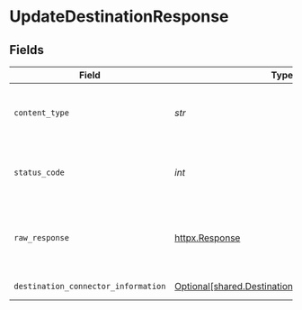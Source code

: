 # UpdateDestinationResponse


## Fields

| Field                                                                                                      | Type                                                                                                       | Required                                                                                                   | Description                                                                                                |
| ---------------------------------------------------------------------------------------------------------- | ---------------------------------------------------------------------------------------------------------- | ---------------------------------------------------------------------------------------------------------- | ---------------------------------------------------------------------------------------------------------- |
| `content_type`                                                                                             | *str*                                                                                                      | :heavy_check_mark:                                                                                         | HTTP response content type for this operation                                                              |
| `status_code`                                                                                              | *int*                                                                                                      | :heavy_check_mark:                                                                                         | HTTP response status code for this operation                                                               |
| `raw_response`                                                                                             | [httpx.Response](https://www.python-httpx.org/api/#response)                                               | :heavy_check_mark:                                                                                         | Raw HTTP response; suitable for custom response parsing                                                    |
| `destination_connector_information`                                                                        | [Optional[shared.DestinationConnectorInformation]](../../models/shared/destinationconnectorinformation.md) | :heavy_minus_sign:                                                                                         | Successful Response                                                                                        |